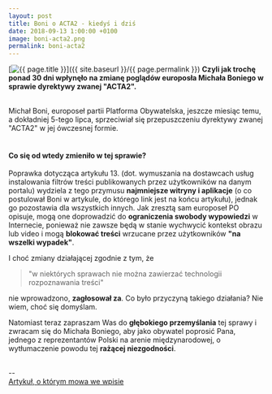 ```yaml
---
layout: post
title: Boni o ACTA2 - kiedyś i dziś
date: 2018-09-13 1:00:00 +0100
image: boni-acta2.png
permalink: boni-acta2
---
```


[<img src="{{ site.baseurl }}/images/thumbnails/{{ page.image }}" alt="{{ page.title }}"/>]({{ site.baseurl }}/{{ page.permalink }})
**Czyli jak trochę ponad 30 dni wpłynęło na zmianę poglądów europosła Michała Boniego w sprawie dyrektywy zwanej "ACTA2".**

<!--more-->

<br/>
Michał Boni, europoseł partii Platforma Obywatelska, jeszcze miesiąc temu, a dokładniej 5-tego lipca, sprzeciwiał się przepuszczeniu dyrektywy zwanej "ACTA2" w jej ówczesnej formie.<br/><br/>

#### Co się od wtedy zmieniło w tej sprawie?<br/>

Poprawka dotycząca artykułu 13. (dot. wymuszania na dostawcach usług instalowania filtrów treści publikowanych przez użytkowników na danym portalu) wydziela z tego przymusu **najmniejsze witryny i aplikacje** (o co postulował Boni w artykule, do którego link jest na końcu artykułu), jednak go pozostawia dla wszystkich innych. Jak zresztą sam europoseł PO opisuje, mogą one doprowadzić do **ograniczenia swobody wypowiedzi** w Internecie, ponieważ nie zawsze będą w stanie wychwycić kontekst obrazu lub video i mogą **blokować treści** wrzucane przez użytkowników **"na wszelki wypadek"**. <br/>

I choć zmiany działającej zgodnie z tym, że

> "w niektórych sprawach nie można zawierzać technologii rozpoznawania treści"

nie wprowadzono, **zagłosował za**. Co było przyczyną takiego działania? Nie wiem, choć się domyślam.<br/>

Natomiast teraz zapraszam Was do **głębokiego przemyślania** tej sprawy i zwracam się do Michała Boniego, aby jako obywatel poprosić Pana, jednego z reprezentantów Polski na arenie międzynarodowej, o wytłumaczenie powodu tej **rażącej niezgodności**.<br/><br/>

--<br/>
[Artykuł, o którym mowa we wpisie](http://michalboni.pl/pl/filtrowanie-tresci-odrzucone/)
